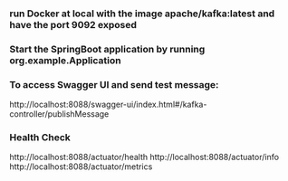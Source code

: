 ### run Docker at local with the image apache/kafka:latest and have the port 9092 exposed

### Start the SpringBoot application by running org.example.Application

### To access Swagger UI and send test message:
http://localhost:8088/swagger-ui/index.html#/kafka-controller/publishMessage
### Health Check
http://localhost:8088/actuator/health
http://localhost:8088/actuator/info
http://localhost:8088/actuator/metrics
